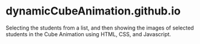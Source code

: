 # dynamicCubeAnimation.github.io
Selecting the students from a list, and then showing the images of selected students in the Cube Animation using HTML, CSS, and Javascript.
